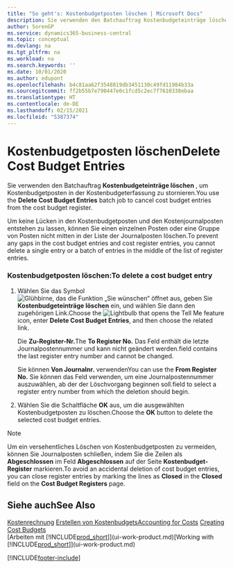 ```yaml
---
title: "So geht's: Kostenbudgetposten löschen | Microsoft Docs"
description: Sie verwenden den Batchauftrag Kostenbudgeteinträge löschen , um Kostenbudgetposten in der Kostenbudgeterfassung zu stornieren.
author: SorenGP
ms.service: dynamics365-business-central
ms.topic: conceptual
ms.devlang: na
ms.tgt_pltfrm: na
ms.workload: na
ms.search.keywords: ''
ms.date: 10/01/2020
ms.author: edupont
ms.openlocfilehash: b4c81aa62f3548819db3451130c49fd11984b33a
ms.sourcegitcommit: ff2b55b7e790447e0c1fcd5c2ec7f7610338ebaa
ms.translationtype: HT
ms.contentlocale: de-DE
ms.lasthandoff: 02/15/2021
ms.locfileid: "5387374"
---
```

# <a name="delete-cost-budget-entries"></a><span data-ttu-id="3b473-103">Kostenbudgetposten löschen</span><span class="sxs-lookup"><span data-stu-id="3b473-103">Delete Cost Budget Entries</span></span>
<span data-ttu-id="3b473-104">Sie verwenden den Batchauftrag **Kostenbudgeteinträge löschen** , um Kostenbudgetposten in der Kostenbudgeterfassung zu stornieren.</span><span class="sxs-lookup"><span data-stu-id="3b473-104">You use the **Delete Cost Budget Entries** batch job to cancel cost budget entries from the cost budget register.</span></span>  

<span data-ttu-id="3b473-105">Um keine Lücken in den Kostenbudgetposten und den Kostenjournalposten entstehen zu lassen, können Sie einen einzelnen Posten oder eine Gruppe von Posten nicht mitten in der Liste der Journalposten löschen.</span><span class="sxs-lookup"><span data-stu-id="3b473-105">To prevent any gaps in the cost budget entries and cost register entries, you cannot delete a single entry or a batch of entries in the middle of the list of register entries.</span></span>  

### <a name="to-delete-a-cost-budget-entry"></a><span data-ttu-id="3b473-106">Kostenbudgetposten löschen:</span><span class="sxs-lookup"><span data-stu-id="3b473-106">To delete a cost budget entry</span></span>  

1.  <span data-ttu-id="3b473-107">Wählen Sie das Symbol ![Glühbirne, das die Funktion „Sie wünschen“ öffnet](media/ui-search/search_small.png "Was möchten Sie tun?") aus, geben Sie **Kostenbudgeteinträge löschen** ein, und wählen Sie dann den zugehörigen Link.</span><span class="sxs-lookup"><span data-stu-id="3b473-107">Choose the ![Lightbulb that opens the Tell Me feature](media/ui-search/search_small.png "Tell me what you want to do") icon, enter **Delete Cost Budget Entries**, and then choose the related link.</span></span>  

    <span data-ttu-id="3b473-108">Die **Zu-Register-Nr.**</span><span class="sxs-lookup"><span data-stu-id="3b473-108">The **To Register No.**</span></span> <span data-ttu-id="3b473-109">Das Feld enthält die letzte Journalpostennummer und kann nicht geändert werden.</span><span class="sxs-lookup"><span data-stu-id="3b473-109">field contains the last register entry number and cannot be changed.</span></span>  

    <span data-ttu-id="3b473-110">Sie können **Von Journalnr.** verwenden</span><span class="sxs-lookup"><span data-stu-id="3b473-110">You can use the **From Register No.**</span></span> <span data-ttu-id="3b473-111">Sie können das Feld verwenden, um eine Journalpostennummer auszuwählen, ab der der Löschvorgang beginnen soll.</span><span class="sxs-lookup"><span data-stu-id="3b473-111">field to select a register entry number from which the deletion should begin.</span></span>  
2.  <span data-ttu-id="3b473-112">Wählen Sie die Schaltfläche **OK** aus, um die ausgewählten Kostenbudgetposten zu löschen.</span><span class="sxs-lookup"><span data-stu-id="3b473-112">Choose the **OK** button to delete the selected cost budget entries.</span></span>  

> [!NOTE]  
>  <span data-ttu-id="3b473-113">Um ein versehentliches Löschen von Kostenbudgetposten zu vermeiden, können Sie Journalposten schließen, indem Sie die Zeilen als **Abgeschlossen** im Feld **Abgeschlossen** auf der Seite **Kostenbudget-Register** markieren.</span><span class="sxs-lookup"><span data-stu-id="3b473-113">To avoid an accidental deletion of cost budget entries, you can close register entries by marking the lines as **Closed** in the **Closed** field on the **Cost Budget Registers** page.</span></span>  

## <a name="see-also"></a><span data-ttu-id="3b473-114">Siehe auch</span><span class="sxs-lookup"><span data-stu-id="3b473-114">See Also</span></span>  
<span data-ttu-id="3b473-115">[Kostenrechnung](finance-manage-cost-accounting.md)
[Erstellen von Kostenbudgets](finance-create-cost-budgets.md)</span><span class="sxs-lookup"><span data-stu-id="3b473-115">[Accounting for Costs](finance-manage-cost-accounting.md)
[Creating Cost Budgets](finance-create-cost-budgets.md)</span></span>  
<span data-ttu-id="3b473-116">[Arbeiten mit [!INCLUDE[prod_short](includes/prod_short.md)]](ui-work-product.md)</span><span class="sxs-lookup"><span data-stu-id="3b473-116">[Working with [!INCLUDE[prod_short](includes/prod_short.md)]](ui-work-product.md)</span></span>


[!INCLUDE[footer-include](includes/footer-banner.md)]